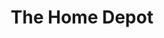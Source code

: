 ---
title: "The Home Depot"
url: /albuquerque/the-home-depot-north-renaissance-boulevard-northeast/
shop: Baumarkt
---